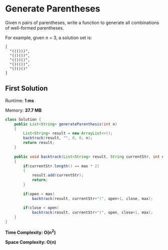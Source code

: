 # Generate Parentheses

Given n pairs of parentheses, write a function to generate all combinations of well-formed parentheses.

For example, given n = 3, a solution set is:

```
[               
  "((()))",     
  "(()())",     
  "(())()",     
  "()(())",     
  "()()()"      
]
```

## First Solution

Runtime: **1 ms**

Memory: **37.7 MB**

```java
class Solution {
    public List<String> generateParenthesis(int n) 
    {
        List<String> result = new ArrayList<>();
        backtrack(result, "", 0, 0, n);
        return result;
    }
    
    public void backtrack(List<String> result, String currentStr, int open, int close, int max)
    {
        if(currentStr.length() == max * 2)
        {
            result.add(currentStr);
            return;
        }
        
        if(open < max)
            backtrack(result, currentStr+"(", open+1, close, max);
        
        if(close < open)
            backtrack(result, currentStr+")", open, close+1, max);
    }
}
```

**Time Complexity: O(n<sup>2</sup>)** 

**Space Complexity: O(n)**